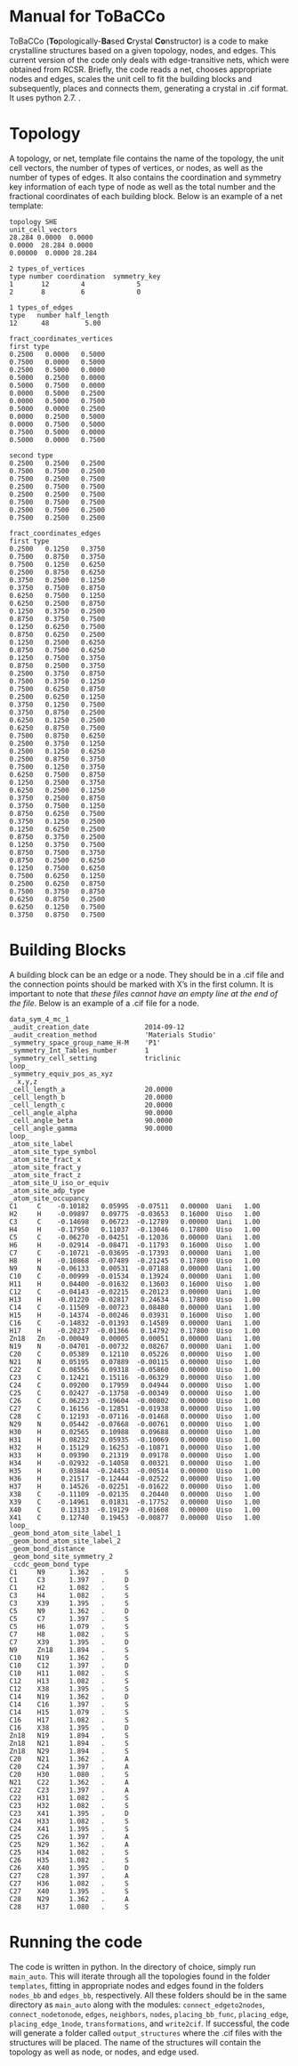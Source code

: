Manual for ToBaCCo
==================

ToBaCCo (**To**pologically-**Ba**sed **C**rystal **Co**nstructor) is a code to make crystalline structures based on a given topology, nodes, and edges.  This current version of the code only deals with edge-transitive nets, which were obtained from RCSR.  Briefly, the code reads a net, chooses appropriate nodes and edges, scales the unit cell to fit the building blocks and subsequently, places and connects them, generating a crystal in .cif format. It uses python 2.7. .


Topology
========

A topology, or net, template file contains the name of the topology, the unit cell vectors, the number of types of vertices, or nodes, as well as the number of types of edges. It also contains the coordination and symmetry key information of each type of node as well as the total number and the fractional coordinates of each building block. Below is an example of a net template:

```
topology SHE 
unit_cell_vectors
28.284 0.0000  0.0000
0.0000  28.284 0.0000
0.00000  0.0000 28.284               
  
2 types_of_vertices  
type number coordination  symmetry_key
1       12        4             5    
2       8         6             0       

1 types_of_edges   
type   number half_length
12      48         5.00

fract_coordinates_vertices
first type 
0.2500   0.0000   0.5000
0.7500   0.0000   0.5000
0.2500   0.5000   0.0000
0.5000   0.2500   0.0000
0.5000   0.7500   0.0000
0.0000   0.5000   0.2500
0.0000   0.5000   0.7500
0.5000   0.0000   0.2500
0.0000   0.2500   0.5000
0.0000   0.7500   0.5000
0.7500   0.5000   0.0000
0.5000   0.0000   0.7500

second type
0.2500   0.2500   0.2500
0.7500   0.7500   0.2500
0.7500   0.2500   0.7500
0.2500   0.7500   0.7500
0.2500   0.2500   0.7500
0.7500   0.7500   0.7500
0.2500   0.7500   0.2500
0.7500   0.2500   0.2500

fract_coordinates_edges
first type
0.2500   0.1250   0.3750
0.7500   0.8750   0.3750
0.7500   0.1250   0.6250
0.2500   0.8750   0.6250
0.3750   0.2500   0.1250
0.3750   0.7500   0.8750
0.6250   0.7500   0.1250
0.6250   0.2500   0.8750
0.1250   0.3750   0.2500
0.8750   0.3750   0.7500
0.1250   0.6250   0.7500
0.8750   0.6250   0.2500
0.1250   0.2500   0.6250
0.8750   0.7500   0.6250
0.1250   0.7500   0.3750
0.8750   0.2500   0.3750
0.2500   0.3750   0.8750
0.7500   0.3750   0.1250
0.7500   0.6250   0.8750
0.2500   0.6250   0.1250
0.3750   0.1250   0.7500
0.3750   0.8750   0.2500
0.6250   0.1250   0.2500
0.6250   0.8750   0.7500
0.7500   0.8750   0.6250
0.2500   0.3750   0.1250
0.2500   0.1250   0.6250
0.2500   0.8750   0.3750
0.7500   0.1250   0.3750
0.6250   0.7500   0.8750
0.1250   0.2500   0.3750
0.6250   0.2500   0.1250
0.3750   0.2500   0.8750
0.3750   0.7500   0.1250
0.8750   0.6250   0.7500
0.3750   0.1250   0.2500
0.1250   0.6250   0.2500
0.8750   0.3750   0.2500
0.1250   0.3750   0.7500
0.8750   0.7500   0.3750
0.8750   0.2500   0.6250
0.1250   0.7500   0.6250
0.7500   0.6250   0.1250
0.2500   0.6250   0.8750
0.7500   0.3750   0.8750
0.6250   0.8750   0.2500
0.6250   0.1250   0.7500
0.3750   0.8750   0.7500
```


Building Blocks
===============

A building block can be an edge or a node.  They should be in a .cif file and the connection points should be marked with X’s in the first column.  It is important to note that *these files cannot have an empty line at the end of the file*.  Below is an example of a .cif file for a node.

```cif
data_sym_4_mc_1
_audit_creation_date              2014-09-12
_audit_creation_method            'Materials Studio'
_symmetry_space_group_name_H-M    'P1'
_symmetry_Int_Tables_number       1
_symmetry_cell_setting            triclinic
loop_
_symmetry_equiv_pos_as_xyz
  x,y,z
_cell_length_a                    20.0000
_cell_length_b                    20.0000
_cell_length_c                    20.0000
_cell_angle_alpha                 90.0000
_cell_angle_beta                  90.0000
_cell_angle_gamma                 90.0000
loop_
_atom_site_label
_atom_site_type_symbol
_atom_site_fract_x
_atom_site_fract_y
_atom_site_fract_z
_atom_site_U_iso_or_equiv
_atom_site_adp_type
_atom_site_occupancy
C1     C    -0.10182   0.05995  -0.07511   0.00000  Uani   1.00
H2     H    -0.09897   0.09775  -0.03653   0.16000  Uiso   1.00
C3     C    -0.14698   0.06723  -0.12789   0.00000  Uani   1.00
H4     H    -0.17950   0.11037  -0.13046   0.17800  Uiso   1.00
C5     C    -0.06270  -0.04251  -0.12036   0.00000  Uani   1.00
H6     H    -0.02914  -0.08471  -0.11793   0.16000  Uiso   1.00
C7     C    -0.10721  -0.03695  -0.17393   0.00000  Uani   1.00
H8     H    -0.10868  -0.07489  -0.21245   0.17800  Uiso   1.00
N9     N    -0.06133   0.00531  -0.07188   0.00000  Uani   1.00
C10    C    -0.00999  -0.01534   0.13924   0.00000  Uani   1.00
H11    H     0.04400  -0.01632   0.13603   0.16000  Uiso   1.00
C12    C    -0.04143  -0.02215   0.20123   0.00000  Uani   1.00
H13    H    -0.01220  -0.02817   0.24634   0.17800  Uiso   1.00
C14    C    -0.11509  -0.00723   0.08480   0.00000  Uani   1.00
H15    H    -0.14374  -0.00246   0.03931   0.16000  Uiso   1.00
C16    C    -0.14832  -0.01393   0.14589   0.00000  Uani   1.00
H17    H    -0.20237  -0.01366   0.14792   0.17800  Uiso   1.00
Zn18   Zn   -0.00049   0.00005   0.00051   0.00000  Uani   1.00
N19    N    -0.04701  -0.00732   0.08267   0.00000  Uani   1.00
C20    C     0.05389   0.12110   0.05226   0.00000  Uiso   1.00
N21    N     0.05195   0.07889  -0.00115   0.00000  Uiso   1.00
C22    C     0.08556   0.09318  -0.05860   0.00000  Uiso   1.00
C23    C     0.12421   0.15116  -0.06329   0.00000  Uiso   1.00
C24    C     0.09200   0.17959   0.04944   0.00000  Uiso   1.00
C25    C     0.02427  -0.13758  -0.00349   0.00000  Uiso   1.00
C26    C     0.06223  -0.19604  -0.00802   0.00000  Uiso   1.00
C27    C     0.16156  -0.12851  -0.01938   0.00000  Uiso   1.00
C28    C     0.12193  -0.07116  -0.01468   0.00000  Uiso   1.00
N29    N     0.05442  -0.07668  -0.00761   0.00000  Uiso   1.00
H30    H     0.02565   0.10988   0.09688   0.00000  Uiso   1.00
H31    H     0.08232   0.05935  -0.10069   0.00000  Uiso   1.00
H32    H     0.15129   0.16253  -0.10871   0.00000  Uiso   1.00
H33    H     0.09390   0.21319   0.09178   0.00000  Uiso   1.00
H34    H    -0.02932  -0.14058   0.00321   0.00000  Uiso   1.00
H35    H     0.03844  -0.24453  -0.00514   0.00000  Uiso   1.00
H36    H     0.21517  -0.12444  -0.02522   0.00000  Uiso   1.00
H37    H     0.14526  -0.02251  -0.01622   0.00000  Uiso   1.00
X38    C    -0.11109  -0.02135   0.20440   0.00000  Uiso   1.00
X39    C    -0.14961   0.01831  -0.17752   0.00000  Uiso   1.00
X40    C     0.13133  -0.19129  -0.01608   0.00000  Uiso   1.00
X41    C     0.12740   0.19453  -0.00877   0.00000  Uiso   1.00
loop_
_geom_bond_atom_site_label_1
_geom_bond_atom_site_label_2
_geom_bond_distance
_geom_bond_site_symmetry_2
_ccdc_geom_bond_type
C1     N9      1.362   .     S
C1     C3      1.397   .     D
C1     H2      1.082   .     S
C3     H4      1.082   .     S
C3     X39     1.395   .     S
C5     N9      1.362   .     D
C5     C7      1.397   .     S
C5     H6      1.079   .     S
C7     H8      1.082   .     S
C7     X39     1.395   .     D
N9     Zn18    1.894   .     S
C10    N19     1.362   .     S
C10    C12     1.397   .     D
C10    H11     1.082   .     S
C12    H13     1.082   .     S
C12    X38     1.395   .     S
C14    N19     1.362   .     D
C14    C16     1.397   .     S
C14    H15     1.079   .     S
C16    H17     1.082   .     S
C16    X38     1.395   .     D
Zn18   N19     1.894   .     S
Zn18   N21     1.894   .     S
Zn18   N29     1.894   .     S
C20    N21     1.362   .     A
C20    C24     1.397   .     A
C20    H30     1.080   .     S
N21    C22     1.362   .     A
C22    C23     1.397   .     A
C22    H31     1.082   .     S
C23    H32     1.082   .     S
C23    X41     1.395   .     D
C24    H33     1.082   .     S
C24    X41     1.395   .     S
C25    C26     1.397   .     A
C25    N29     1.362   .     A
C25    H34     1.082   .     S
C26    H35     1.082   .     S
C26    X40     1.395   .     D
C27    C28     1.397   .     A
C27    H36     1.082   .     S
C27    X40     1.395   .     S
C28    N29     1.362   .     A
C28    H37     1.080   .     S
```


Running the code
================

The code is written in python.  In the directory of choice, simply run `main_auto`.  This will iterate through all the topologies found in the folder `templates`, fitting in appropriate nodes and edges found in the folders `nodes_bb` and `edges_bb`, respectively. All these folders should be in the same directory as `main_auto` along with the modules:  `connect_edgeto2nodes`, `connect_nodetonode`, `edges`, `neighbors`, `nodes`, `placing_bb_func`, `placing_edge`, `placing_edge_1node`, `transformations`, and `write2cif`.  If successful, the code will generate a folder called `output_structures` where the .cif files with the structures will be placed.  The name of the structures will contain the topology as well as node, or nodes, and edge used.  
